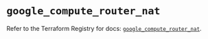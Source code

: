 # `google_compute_router_nat`

Refer to the Terraform Registry for docs: [`google_compute_router_nat`](https://registry.terraform.io/providers/hashicorp/google/6.13.0/docs/resources/compute_router_nat).

